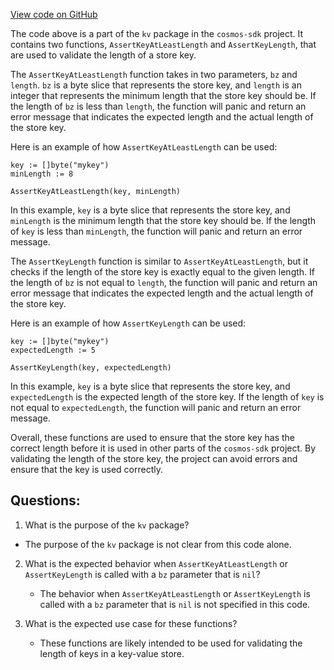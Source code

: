 [View code on GitHub](https://github.com/cosmos/cosmos-sdk/blob/main/types/kv/helpers.go)

The code above is a part of the `kv` package in the `cosmos-sdk` project. It contains two functions, `AssertKeyAtLeastLength` and `AssertKeyLength`, that are used to validate the length of a store key.

The `AssertKeyAtLeastLength` function takes in two parameters, `bz` and `length`. `bz` is a byte slice that represents the store key, and `length` is an integer that represents the minimum length that the store key should be. If the length of `bz` is less than `length`, the function will panic and return an error message that indicates the expected length and the actual length of the store key.

Here is an example of how `AssertKeyAtLeastLength` can be used:

```
key := []byte("mykey")
minLength := 8

AssertKeyAtLeastLength(key, minLength)
```

In this example, `key` is a byte slice that represents the store key, and `minLength` is the minimum length that the store key should be. If the length of `key` is less than `minLength`, the function will panic and return an error message.

The `AssertKeyLength` function is similar to `AssertKeyAtLeastLength`, but it checks if the length of the store key is exactly equal to the given length. If the length of `bz` is not equal to `length`, the function will panic and return an error message that indicates the expected length and the actual length of the store key.

Here is an example of how `AssertKeyLength` can be used:

```
key := []byte("mykey")
expectedLength := 5

AssertKeyLength(key, expectedLength)
```

In this example, `key` is a byte slice that represents the store key, and `expectedLength` is the expected length of the store key. If the length of `key` is not equal to `expectedLength`, the function will panic and return an error message.

Overall, these functions are used to ensure that the store key has the correct length before it is used in other parts of the `cosmos-sdk` project. By validating the length of the store key, the project can avoid errors and ensure that the key is used correctly.
## Questions: 
 1. What is the purpose of the `kv` package?
   - The purpose of the `kv` package is not clear from this code alone.

2. What is the expected behavior when `AssertKeyAtLeastLength` or `AssertKeyLength` is called with a `bz` parameter that is `nil`?
   - The behavior when `AssertKeyAtLeastLength` or `AssertKeyLength` is called with a `bz` parameter that is `nil` is not specified in this code.

3. What is the expected use case for these functions?
   - These functions are likely intended to be used for validating the length of keys in a key-value store.